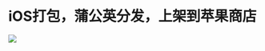 # iOS打包，蒲公英分发，上架到苹果商店



![](https://oscimg.oschina.net/oscnet/up-ccf966bb337a279fecd50892fb002840bb1.JPEG)



